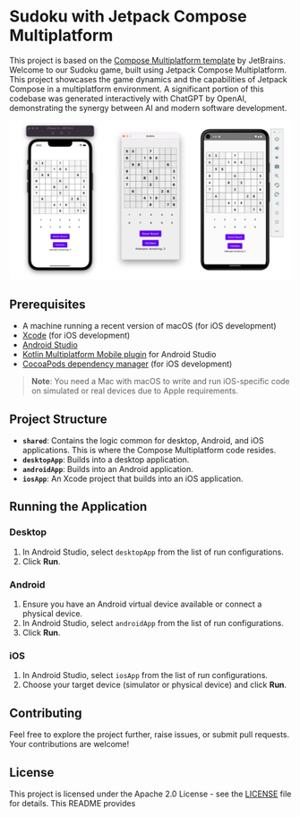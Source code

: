 # Sudoku with Jetpack Compose Multiplatform

This project is based on the [Compose Multiplatform template](https://github.com/JetBrains/compose-multiplatform) by JetBrains.
Welcome to our Sudoku game, built using Jetpack Compose Multiplatform. This project showcases the game dynamics and the capabilities of Jetpack Compose in a multiplatform environment. A significant portion of this codebase was generated interactively with ChatGPT by OpenAI, demonstrating the synergy between AI and modern software development.

![Sudoku Game Preview](readme_images/banner.png)


## Prerequisites

- A machine running a recent version of macOS (for iOS development)
- [Xcode](https://apps.apple.com/us/app/xcode/id497799835) (for iOS development)
- [Android Studio](https://developer.android.com/studio)
- [Kotlin Multiplatform Mobile plugin](https://plugins.jetbrains.com/plugin/14936-kotlin-multiplatform-mobile) for Android Studio
- [CocoaPods dependency manager](https://kotlinlang.org/docs/native-cocoapods.html) (for iOS development)

> **Note**: You need a Mac with macOS to write and run iOS-specific code on simulated or real devices due to Apple requirements.

## Project Structure

- **`shared`**: Contains the logic common for desktop, Android, and iOS applications. This is where the Compose Multiplatform code resides.
- **`desktopApp`**: Builds into a desktop application.
- **`androidApp`**: Builds into an Android application.
- **`iosApp`**: An Xcode project that builds into an iOS application.

## Running the Application

### Desktop

1. In Android Studio, select `desktopApp` from the list of run configurations.
2. Click **Run**.

### Android

1. Ensure you have an Android virtual device available or connect a physical device.
2. In Android Studio, select `androidApp` from the list of run configurations.
3. Click **Run**.

### iOS

1. In Android Studio, select `iosApp` from the list of run configurations.
2. Choose your target device (simulator or physical device) and click **Run**.

## Contributing

Feel free to explore the project further, raise issues, or submit pull requests. Your contributions are welcome!

## License

This project is licensed under the Apache 2.0 License - see the [LICENSE](LICENSE) file for details.
This README provides